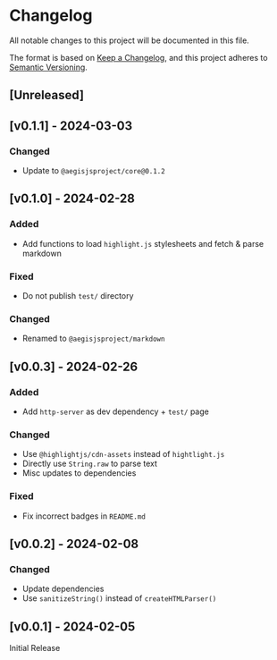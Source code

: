 # Changelog
All notable changes to this project will be documented in this file.

The format is based on [Keep a Changelog](https://keepachangelog.com/en/1.0.0/),
and this project adheres to [Semantic Versioning](https://semver.org/spec/v2.0.0.html).

## [Unreleased]

## [v0.1.1] - 2024-03-03

### Changed
- Update to `@aegisjsproject/core@0.1.2`

## [v0.1.0] - 2024-02-28

### Added
- Add functions to load `highlight.js` stylesheets and fetch & parse markdown

### Fixed
- Do not publish `test/` directory

### Changed
- Renamed to `@aegisjsproject/markdown`

## [v0.0.3] - 2024-02-26

### Added
- Add `http-server` as dev dependency + `test/` page

### Changed
- Use `@highlightjs/cdn-assets` instead of `hightlight.js`
- Directly use `String.raw` to parse text
- Misc updates to dependencies

### Fixed
- Fix incorrect badges in `README.md`

## [v0.0.2] - 2024-02-08

### Changed
- Update dependencies
- Use `sanitizeString()` instead of `createHTMLParser()`

## [v0.0.1] - 2024-02-05

Initial Release
